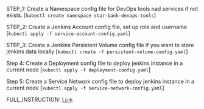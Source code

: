 STEP_1: Create a Namespace config file for DevOps tools nad services if not exists.
[`kubectl create namespace star-bank-devops-tools`]

STEP_2: Create a Jenkins Account config file, set up role and username
[`kubectl apply -f service-account-config.yaml`]

STEP_3: Create a Jenkins Persistent Volume config file if you want to store jenkins data locally
[`kubectl create -f persistent-volume-config.yaml`]

Step 4: Create a Deployment config file to deploy jenkins instance in a current node
[`kubectl apply -f deployment-config.yaml`]

Step 5: Create a Service Network config file to deploy jenkins instance in a current node
[`kubectl apply -f service-network-config.yaml`]

FULL_INSTRUCTION: [`link`](https://www.jenkins.io/doc/book/installing/kubernetes/)